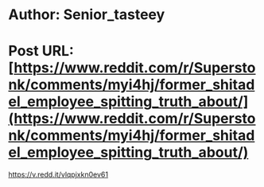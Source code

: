 # Author: Senior_tasteey
# Post URL: [https://www.reddit.com/r/Superstonk/comments/myi4hj/former_shitadel_employee_spitting_truth_about/](https://www.reddit.com/r/Superstonk/comments/myi4hj/former_shitadel_employee_spitting_truth_about/)


https://v.redd.it/vlqpjxkn0ev61